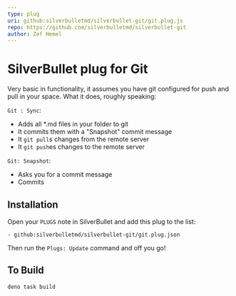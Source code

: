 ```yaml
---
type: plug
uri: github:silverbulletmd/silverbullet-git/git.plug.js
repo: https://github.com/silverbulletmd/silverbullet-git
author: Zef Hemel
---
```


<!-- #include [[https://raw.githubusercontent.com/silverbulletmd/silverbullet-git/main/README.md]] -->
# SilverBullet plug for Git
Very basic in functionality, it assumes you have git configured for push and pull in your space. What it does, roughly speaking:

`Git : Sync`:
* Adds all *.md files in your folder to git
* It commits them with a "Snapshot" commit message
* It `git pull`s changes from the remote server
* It `git push`es changes to the remote server

`Git: Snapshot`:
* Asks you for a commit message
* Commits

## Installation
Open your `PLUGS` note in SilverBullet and add this plug to the list:

```
- github:silverbulletmd/silverbullet-git/git.plug.json
```

Then run the `Plugs: Update` command and off you go!

## To Build
```shell
deno task build
```
<!-- /include -->
